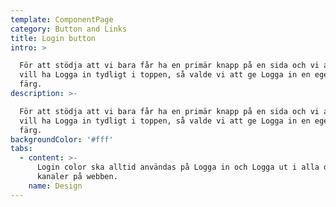 ```yaml
---
template: ComponentPage
category: Button and Links
title: Login button
intro: >

  För att stödja att vi bara får ha en primär knapp på en sida och vi alltid
  vill ha Logga in tydligt i toppen, så valde vi att ge Logga in en egen unik
  färg. 
description: >-

  För att stödja att vi bara får ha en primär knapp på en sida och vi alltid
  vill ha Logga in tydligt i toppen, så valde vi att ge Logga in en egen unik
  färg. 
backgroundColor: '#fff'
tabs:
  - content: >-
      Login color ska alltid användas på Logga in och Logga ut i alla digitala
      kanaler på webben.
    name: Design
---
```


